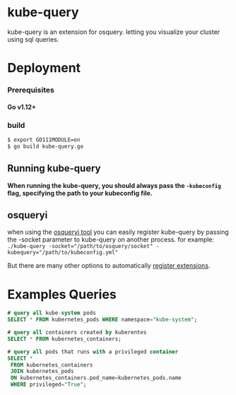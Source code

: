# kube-query

kube-query is an extension for osquery. letting you visualize your cluster using sql queries.

Deployment
===
### Prerequisites
#### Go v1.12+

### build
```bash
$ export GO111MODULE=on 
$ go build kube-query.go 
```

## Running kube-query
**When running the kube-query, you should always pass the `-kubeconfig` flag, specifying the path to your kubeconfig file.**

## osqueryi 
when using the [osqueryi tool](https://osquery.readthedocs.io/en/stable/introduction/using-osqueryi/) you can easily register kube-query by passing the -socket parameter to kube-query on another process. for example:  
`./kube-query -socket="/path/to/osquery/socket" -kubequery="/path/to/kubeconfig.yml"` 


But there are many other options to automatically [register extensions](https://osquery.readthedocs.io/en/stable/deployment/extensions/).

###

Examples Queries
===
```sql
# query all kube-system pods
SELECT * FROM kubernetes_pods WHERE namespace="kube-system";

# query all containers created by kuberentes
SELECT * FROM kubernetes_containers;

# query all pods that runs with a privileged container   
SELECT * 
 FROM kubernetes_containers 
 JOIN kubernetes_pods 
 ON kubernetes_containers.pod_name=kubernetes_pods.name 
 WHERE privileged="True";
```